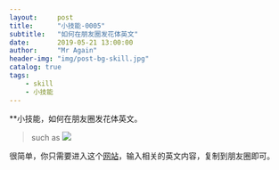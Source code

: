 ```yaml
---
layout:     post 
title:      "小技能-0005"
subtitle:   "如何在朋友圈发花体英文" 
date:       2019-05-21 13:00:00
author:     "Mr Again"
header-img: "img/post-bg-skill.jpg"
catalog: true
tags:
    - skill
    - 小技能
---
```


**小技能，如何在朋友圈发花体英文。

> such as
![](http://ww1.sinaimg.cn/large/aaad9794gy1g38s6fvu3ej216o0i6q7h.jpg)

很简单，你只需要进入这个[网站](https://beizhedenglong.github.io/weird-fonts)，输入相关的英文内容，复制到朋友圈即可。